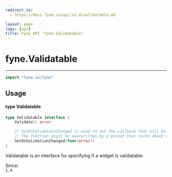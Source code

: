 ```yaml
---
redirect_to:
  - https://docs.fyne.io/api/v1.4/validatable.md

layout: page
tags: [api]
title: Fyne API "fyne.Validatable"
---
```



# fyne.Validatable
---
```go
import "fyne.io/fyne"
```

## Usage

#### type Validatable

```go
type Validatable interface {
	Validate() error

	// SetOnValidationChanged is used to set the callback that will be triggered when the validation state changes.
	// The function might be overwritten by a parent that cares about child validation (e.g. widget.Form).
	SetOnValidationChanged(func(error))
}
```

Validatable is an interface for specifying if a widget is validatable.


<div class="since">Since: <code>
1.4</code></div>
